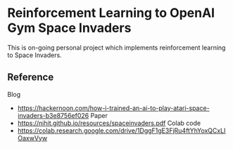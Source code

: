 # Reinforcement Learning to OpenAI Gym Space Invaders

This is on-going personal project which implements reinforcement learning to Space Invaders.

## Reference
Blog
* https://hackernoon.com/how-i-trained-an-ai-to-play-atari-space-invaders-b3e8756ef026
Paper
* https://nihit.github.io/resources/spaceinvaders.pdf
Colab code
* https://colab.research.google.com/drive/1DggF1gE3FjRu4ftYhYoxQCxLIOaxwVyw
